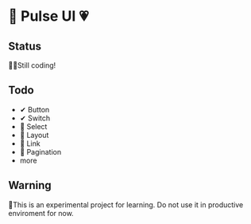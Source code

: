 # 💙 Pulse UI 💗
## Status
👩‍💻Still coding! 

## Todo

+ ✔ Button
+ ✔ Switch
+ 🔳 Select
+ 🔳 Layout 
+ 🔳 Link
+ 🔳 Pagination
+ more

## Warning
🤚This is an experimental project for learning. Do not use it in productive enviroment for now.
